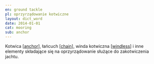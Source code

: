 ```yaml
---
en: ground tackle
pl: oprzyrządowanie kotwiczne
layout: dict_word
date: 2014-01-01
cat: mooring
sub: anchor
---
```


Kotwica [[anchor](/dict/a/anchor.html)], łańcuch [[chain](/dict/c/chain.html)], winda kotwiczna [[windless](/dict/w/windless.html)] 
i inne elementy składające się na oprzyrządowanie służące do zakotwiczenia jachtu.
